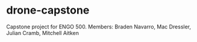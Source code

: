 # drone-capstone
Capstone project for ENGO 500. Members: Braden Navarro, Mac Dressler, Julian Cramb, Mitchell Aitken
